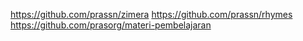 https://github.com/prassn/zimera
https://github.com/prassn/rhymes
https://github.com/prasorg/materi-pembelajaran